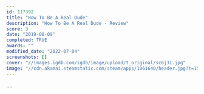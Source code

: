 ```yaml
---
id: 117392
title: "How To Be A Real Dude"
description: "How To Be A Real Dude - Review"
score: 3
date: "2019-08-09"
completed: TRUE
awards: ""
modified_date: "2022-07-04"
screenshots: []
cover: "//images.igdb.com/igdb/image/upload/t_original/sc6j3i.jpg"
image: "//cdn.akamai.steamstatic.com/steam/apps/1061640/header.jpg?t=1557412061"
---
```

....